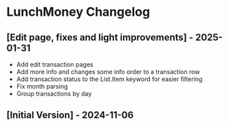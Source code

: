 # LunchMoney Changelog

## [Edit page, fixes and light improvements] - 2025-01-31

- Add edit transaction pages
- Add more info and changes some info order to a transaction row
- Add transaction status to the List.Item keyword for easier filtering
- Fix month parsing
- Group transactions by day

## [Initial Version] - 2024-11-06